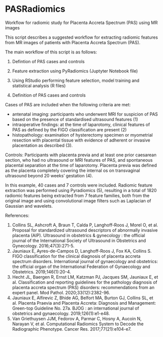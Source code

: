 # PASRadiomics
Workflow for radiomic study for Placenta Accreta Spectrum (PAS) using MR images

This script describes a suggested workflow for extracting radiomic features from MR images of patients with Placenta Accreta Spectrum (PAS).

The main workflow of this script is as follows:

1. Defintion of PAS cases and controls
2. Feature extraction using PyRadiomics (Juptyter Notebook file)
3. Using RStudio performing feature selection, model training and statistical analysis (R files)

1. Definition of PAS cases and controls

Cases of PAS are included when the following criteria are met:

- antenatal imaging: participants who underwent MRI for suspicion of PAS based on the presence of standardised ultrasound features (1)
- intraoperative findings: at the time of laparotomy, clinical features of PAS as defined by the FIGO classification are present (2)
- histopathology: examination of hysterectomy specimen or myometrial resection with placental tissue with evidence of adherent or invasive placentation as described (3).

Controls: Participants with placenta previa and at least one prior caesarean section, who had no ultrasound or MRI features of PAS, and spontaneous placental separation at the time of laparotomy. 
Placenta previa was defined as the placenta completely covering the internal os on transvaginal ultrasound beyond 20 weeks’ gestation (4).

In this example, 40 cases and 7 controls were included. Radiomic feature extraction was performed using Pyradiomics (5), resulting in a total of 1820 radiomic features being 
extracted from 7 feature families, both from the original image and using convolutional image filters such as Laplacian of Gaussian and wavelets.




References:

1. Collins SL, Ashcroft A, Braun T, Calda P, Langhoff-Roos J, Morel O, et al. Proposal for standardized ultrasound descriptors of abnormally invasive placenta (AIP). Ultrasound in obstetrics & gynecology : the official journal of the International Society of Ultrasound in Obstetrics and Gynecology. 2016;47(3):271-5.
2. Jauniaux E, Ayres-de-Campos D, Langhoff-Roos J, Fox KA, Collins S. FIGO classification for the clinical diagnosis of placenta accreta spectrum disorders. International journal of gynaecology and obstetrics: the official organ of the International Federation of Gynaecology and Obstetrics. 2019;146(1):20-4.
3. Hecht JL, Baergen R, Ernst LM, Katzman PJ, Jacques SM, Jauniaux E, et al. Classification and reporting guidelines for the pathology diagnosis of placenta accreta spectrum (PAS) disorders: recommendations from an expert panel. Mod Pathol. 2020;33(12):2382-96.
4. Jauniaux E, Alfirevic Z, Bhide AG, Belfort MA, Burton GJ, Collins SL, et al. Placenta Praevia and Placenta Accreta: Diagnosis and Management: Green-top Guideline No. 27a. BJOG : an international journal of obstetrics and gynaecology. 2019;126(1):e1-e48.
5. Van Griethuysen JJM, Fedorov A, Parmar C, Hosny A, Aucoin N, Narayan V, et al. Computational Radiomics System to Decode the Radiographic Phenotype. Cancer Res. 2017;77(21):e104-e7.
